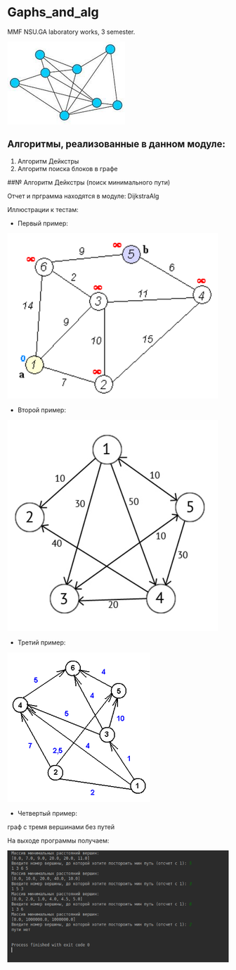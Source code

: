 # Gaphs_and_alg
MMF NSU.GA laboratory works, 3 semester.

![Image](https://github.com/TDaryaT/Gaphs_and_alg/blob/master/images/1_TkOgqDF2jMReslONdaB2xg.jpeg)

## Алгоритмы, реализованные в данном модуле:

1. Алгоритм Дейкстры
2. Алгоритм поиска блоков в графе

##№ Алгоритм Дейкстры (поиск минимального пути)

Отчет и прграмма находятся в модуле: DijkstraAlg

Иллюстрации к тестам:

* Первый пример:

<img src="https://github.com/TDaryaT/Gaphs_and_alg/blob/master/images/Dijkstra_Animation.gif" width="480">

* Второй пример:

<img src="https://github.com/TDaryaT/Gaphs_and_alg/blob/master/images/69349df50d9ca60c1fff348e9b0b40ad.jpg" width="480">

* Третий пример:

![ex3](https://github.com/TDaryaT/Gaphs_and_alg/blob/master/images/image.PNG)

* Четвертый пример:

граф с тремя вершинами без путей

На выходе программы получаем:

![output](https://github.com/TDaryaT/Gaphs_and_alg/blob/master/images/screen.PNG)
